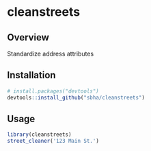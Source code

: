 # cleanstreets
## Overview
Standardize address attributes

## Installation
``` r
# install.packages("devtools")
devtools::install_github("sbha/cleanstreets")
```

## Usage
```r
library(cleanstreets)
street_cleaner('123 Main St.')

```
